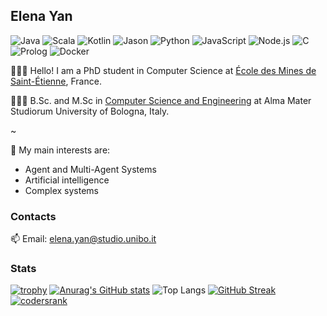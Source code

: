 ## Elena Yan

<!--
**yan-elena/yan-elena** is a ✨ _special_ ✨ repository because its `README.md` (this file) appears on your GitHub profile.

Here are some ideas to get you started:

- 🔭 I’m currently working on ...
- 🌱 I’m currently learning ...
- 👯 I’m looking to collaborate on ...
- 🤔 I’m looking for help with ...
- 💬 Ask me about ...
- 📫 How to reach me: ...
- 😄 Pronouns: ...
- ⚡ Fun fact: ...
-->

![Java](https://img.shields.io/badge/Java-Fluent-red)
![Scala](https://img.shields.io/badge/Scala-Good-Green)
![Kotlin](https://img.shields.io/badge/Kotlin-Good-Green)
![Jason](https://img.shields.io/badge/Jason-Good-Green)
![Python](https://img.shields.io/badge/Python-Good-Green)
![JavaScript](https://img.shields.io/badge/JavaScript-Good-Green)
![Node.js](https://img.shields.io/badge/Node.js-Good-Green)
![C](https://img.shields.io/badge/C-Intermediate-blue)
![Prolog](https://img.shields.io/badge/Prolog-Intermediate-blue)
![Docker](https://img.shields.io/badge/Docker-Intermediate-blue)

👩🏻‍💻 Hello! I am a PhD student in Computer Science at [École des Mines de Saint-Étienne](https://www.mines-stetienne.fr/en/), France.

👩🏻‍🎓 B.Sc. and M.Sc in [Computer Science and Engineering](https://corsi.unibo.it/2cycle/ComputerScienceEngineering) at Alma Mater Studiorum University of Bologna, Italy.

~

🔭 My main interests are:
- Agent and Multi-Agent Systems
- Artificial intelligence
- Complex systems

### Contacts
📫 Email: elena.yan@studio.unibo.it

### Stats
[![trophy](https://github-profile-trophy.vercel.app/?username=yan-elena&row=1&no-bg=true)](https://github.com/ryo-ma/github-profile-trophy)
[![Anurag's GitHub stats](https://github-readme-stats.vercel.app/api?username=yan-elena&theme=transparent)](https://github.com/anuraghazra/github-readme-stats)
![Top Langs](https://github-readme-stats.vercel.app/api/top-langs/?username=yan-elena&layout=compact&hide_border=true&theme=transparent)
[![GitHub Streak](https://github-readme-streak-stats.herokuapp.com?user=yan-elena&theme=transparent)](https://git.io/streak-stats)
[![codersrank](https://github-production-user-asset-6210df.s3.amazonaws.com/78790594/249889833-92ab4fad-f222-4940-a575-7cdcc556e7c9.png)](https://profile.codersrank.io/user/yan-elena)
